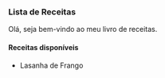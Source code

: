 ### Lista de Receitas

Olá, seja bem-vindo ao meu livro de receitas.

#### Receitas disponíveis

-  Lasanha de Frango

















